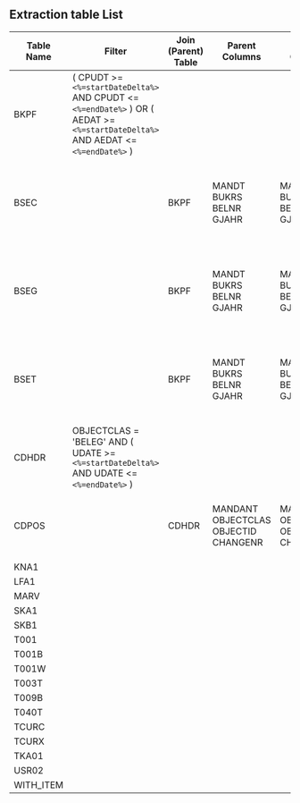 ## Extraction table List
|Table Name|Filter|Join (Parent) Table|Parent Columns|Child Columns|Join Filter
|----|----|----|----|----|----|
|BKPF|(	CPUDT >= `<%=startDateDelta%>` AND  	CPUDT <= `<%=endDate%>` ) OR (     AEDAT >= `<%=startDateDelta%>` AND     AEDAT <= `<%=endDate%>` )|||||
|BSEC||BKPF|MANDT BUKRS BELNR GJAHR |MANDT BUKRS BELNR GJAHR | (	CPUDT >= `<%=startDateDelta%>` AND  	CPUDT <= `<%=endDate%>` ) OR (     AEDAT >= `<%=startDateDelta%>` AND     AEDAT <= `<%=endDate%>` )|
|BSEG||BKPF|MANDT BUKRS BELNR GJAHR |MANDT BUKRS BELNR GJAHR |(	CPUDT >= `<%=startDateDelta%>` AND  	CPUDT <= `<%=endDate%>` ) OR (     AEDAT >= `<%=startDateDelta%>` AND     AEDAT <= `<%=endDate%>` )|
|BSET||BKPF|MANDT BUKRS BELNR GJAHR |MANDT BUKRS BELNR GJAHR | (	CPUDT >= `<%=startDateDelta%>` AND  	CPUDT <= `<%=endDate%>` ) OR (     AEDAT >= `<%=startDateDelta%>` AND     AEDAT <= `<%=endDate%>` )|
|CDHDR| OBJECTCLAS = 'BELEG' AND (	   	UDATE >= `<%=startDateDelta%>` AND  	UDATE <= `<%=endDate%>` )|||||
|CDPOS||CDHDR|MANDANT OBJECTCLAS OBJECTID CHANGENR |MANDANT OBJECTCLAS OBJECTID CHANGENR | OBJECTCLAS = 'BELEG' AND (	   	UDATE >= `<%=startDateDelta%>` AND  	UDATE <= `<%=endDate%>` )|
|KNA1||||||
|LFA1||||||
|MARV||||||
|SKA1||||||
|SKB1||||||
|T001||||||
|T001B||||||
|T001W||||||
|T003T||||||
|T009B||||||
|T040T||||||
|TCURC||||||
|TCURX||||||
|TKA01||||||
|USR02||||||
|WITH_ITEM||||||
